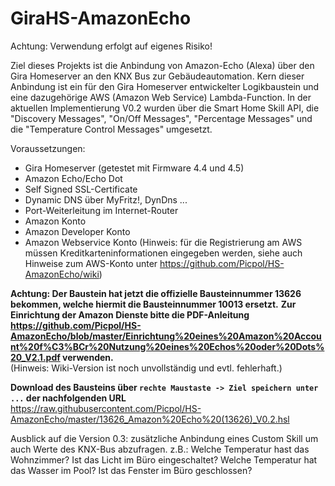 # GiraHS-AmazonEcho
Achtung: Verwendung erfolgt auf eigenes Risiko!

Ziel dieses Projekts ist die Anbindung von Amazon-Echo (Alexa) über den Gira Homeserver an den KNX Bus zur Gebäudeautomation.
Kern dieser Anbindung ist ein für den Gira Homeserver entwickelter Logikbaustein und eine dazugehörige AWS (Amazon Web Service) Lambda-Function.
In der aktuellen Implementierung V0.2 wurden über die Smart Home Skill API, die "Discovery Messages", "On/Off Messages", "Percentage Messages" und die "Temperature Control Messages" umgesetzt.

Voraussetzungen:
* Gira Homeserver (getestet mit Firmware 4.4 und 4.5)
* Amazon Echo/Echo Dot
* Self Signed SSL-Certificate
* Dynamic DNS über MyFritz!, DynDns ...
* Port-Weiterleitung im Internet-Router
* Amazon Konto
* Amazon Developer Konto
* Amazon Webservice Konto (Hinweis: für die Registrierung am AWS müssen Kreditkarteninformationen eingegeben werden, siehe auch Hinweise zum AWS-Konto unter https://github.com/Picpol/HS-AmazonEcho/wiki)


**Achtung: Der Baustein hat jetzt die offizielle Bausteinnummer 13626 bekommen, welche hiermit die Bausteinnummer 10013 ersetzt.** 
**Zur Einrichtung der Amazon Dienste bitte die PDF-Anleitung https://github.com/Picpol/HS-AmazonEcho/blob/master/Einrichtung%20eines%20Amazon%20Account%20f%C3%BCr%20Nutzung%20eines%20Echos%20oder%20Dots%20_V2.1.pdf verwenden.**  
(Hinweis: Wiki-Version ist noch unvollständig und evtl. fehlerhaft.)  

**Download des Bausteins über `rechte Maustaste -> Ziel speichern unter ...` der nachfolgenden URL**  
https://raw.githubusercontent.com/Picpol/HS-AmazonEcho/master/13626_Amazon%20Echo%20(13626)_V0.2.hsl

Ausblick auf die Version 0.3:
zusätzliche Anbindung eines Custom Skill um auch Werte des KNX-Bus abzufragen.
z.B.:
Welche Temperatur hast das Wohnzimmer?
Ist das Licht im Büro eingeschaltet?
Welche Temperatur hat das Wasser im Pool?
Ist das Fenster im Büro geschlossen?


